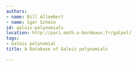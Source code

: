 ```yaml
---
authors:
- name: Bill Allombert
- name: Igor Schein
id: galois-polynomials
location: http://pari.math.u-bordeaux.fr/galpol/
tags:
- Galois polynomial
title: A Database of Galois polynomials

---
```



